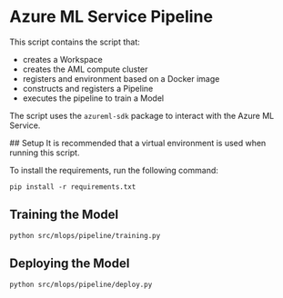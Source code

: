 # Azure ML Service Pipeline
This script contains the script that:
* creates a Workspace
* creates the AML compute cluster
* registers and environment based on a Docker image
* constructs and registers a Pipeline
* executes the pipeline to train a Model

The script uses the `azureml-sdk` package to interact with the Azure ML Service.

## Setup
It is recommended that a virtual environment is used when running this script.

To install the requirements, run the following command:
```
pip install -r requirements.txt
```

## Training the Model
```
python src/mlops/pipeline/training.py
```

## Deploying the Model
```
python src/mlops/pipeline/deploy.py
```